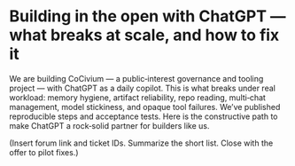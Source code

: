 # Building in the open with ChatGPT — what breaks at scale, and how to fix it

We are building CoCivium — a public‑interest governance and tooling project — with ChatGPT as a daily copilot.  This is what breaks under real workload: memory hygiene, artifact reliability, repo reading, multi‑chat management, model stickiness, and opaque tool failures.  We’ve published reproducible steps and acceptance tests.  Here is the constructive path to make ChatGPT a rock‑solid partner for builders like us.

(Insert forum link and ticket IDs.  Summarize the short list.  Close with the offer to pilot fixes.)

